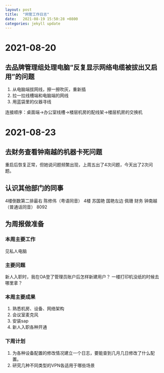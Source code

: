 ```yaml
---
layout: post
title:  "网管工作日志"
date:   2021-08-19 15:50:28 +0800
categories: jekyll update
---
```


# 2021-08-20

## 去品牌管理组处理电脑“反复显示网络电缆被拔出又启用”的问题
1. 从电脑端拔网线，擦一擦吹灰，重新插
1. 拉一拉线槽端和电脑端的网线
1. 用蓝袋里的仪器寻线

连接顺序：桌面端->办公室线槽->楼层机房的配线架->楼层机房的交换机

# 2021-08-23

## 去财务查看钟南越的机器卡死问题
重启后恢复正常，但她说问题频繁出现，上周五出了4次问题，今天出了2次问题。

## 认识其他部门的同事
4楼倒数第二排最右	陈修伟（粤语同音）
4楼			苏国艳
国艳左边		佩珊
财务			钟南越（普通话同音）	8092

## 为周报做准备
### 本周主要工作
见私人电脑
### 主要问题
新人入职时，我在OA登了管理员账户后怎样新建用户？
一楼打印机没纸的时候去哪里拿？
### 本周主要成果
1. 熟悉机房、设备、网络架构
1. 会议室麦克风
1. 安装sap
1. 新人入职各种开通
### 下周计划
1. 为各种设备配置的修改情况建立一个日志，要能查到几月几日修改了什么配置。
1. 研究几种不同类型的VPN各适用于哪些场景
